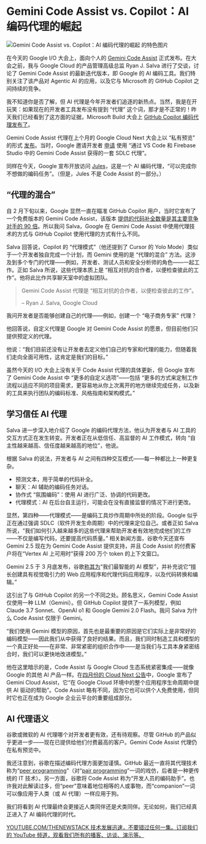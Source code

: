 # Gemini Code Assist vs. Copilot：AI 编码代理的崛起

![Gemini Code Assist vs. Copilot：AI 编码代理的崛起 的特色图片](https://cdn.thenewstack.io/media/2025/05/0d27859d-google-io-gemini-1024x576.jpg)

在今天的 Google I/O 大会上，面向个人的 [Gemini Code Assist](https://codeassist.google/) 正式发布。在大会之前，我与 Google Cloud 的产品管理高级总监 Ryan J. Salva 进行了交谈，讨论了 Gemini Code Assist 的最新迭代版本，即 Google 的 AI 编码工具。我们特别关注了该产品对 Agentic AI 的应用，以及它与 Microsoft 的 GitHub Copilot 之间持续的竞争。

我不知道你是否了解，但 AI 代理是今年开发者们追逐的新热点。当然，我是在开玩笑：如果现在的开发者工具发布没有提到 “代理” 这个词，那才是不正常的！昨天我们已经看到了这方面的证据，Microsoft Build 大会上 [GitHub Copilot 编码代理发布了](https://thenewstack.io/github-launches-its-coding-agent/)。

Gemini Code Assist 代理在上个月的 Google Cloud Next 大会上以 “私有预览” 的形式 [发布](https://techcrunch.com/2025/04/09/gemini-code-assist-googles-ai-coding-assistant-gets-agentic-upgrades/)。当时，Google 邀请开发者 [申请](https://developers.google.com/profile/badges/community/sdlcagents/gca-agents) 使用 “通过 VS Code 和 Firebase Studio 中的 Gemini Code Assist 获得的一套 SDLC 代理”。

同样在今天，Google 宣布开放访问 [Jules](https://jules.google.com/home)，这是一个 AI 编码代理，“可以完成你不想做的编码任务”。（但是，Jules 不是 Code Assist 的一部分。）

## “代理的混合”

自 2 月下旬以来，Google 显然一直在瞄准 GitHub Copilot 用户，当时它宣布了一个免费版本的 Gemini Code Assist，该版本 [提供的代码补全数量是其主要竞争对手的 90 倍](https://thenewstack.io/google-ai-coding-tool-now-free-with-90x-copilots-output/)。所以我问 Salva，Google 在 Gemini Code Assist 中使用代理技术的方式与 GitHub Copilot 使用代理的方式有什么不同。

Salva 回答说，Copilot 的 “代理模式”（他还提到了 Cursor 的 Yolo Mode）类似于一个开发者独自完成一个计划，而 Gemini 使用的是 “代理的混合” 方法。这涉及到多个专门的代理——例如，开发者、测试人员和安全分析师的角色——一起工作。正如 Salva 所说，这些代理本质上是 “相互对抗的合作者，以便检查彼此的工作”。他将此比作共享聊天室中的虚拟团队。

> Gemini Code Assist 代理是 “相互对抗的合作者，以便检查彼此的工作”。
>
> – Ryan J. Salva, Google Cloud

我问开发者是否能够创建自己的代理——例如，创建一个 “电子商务专家” 代理？

他回答说，自定义代理是 Google 对 Gemini Code Assist 的愿景，但目前他们只提供预定义的代理。

他说：“我们目前还没有让开发者去定义他们自己的专家和代理的能力，但随着我们走向全面可用性，这肯定是我们的目标。”

虽然今天的 I/O 大会上没有关于 Code Assist 代理的具体更新，但 Google 宣布了 Gemini Code Assist 中 “更多的自定义选项”——包括 “更多的方式来定制工作流程以适应不同的项目需求，更容易地从你上次离开的地方继续完成任务，以及新的工具来执行团队的编码标准、风格指南和架构模式。”

## 学习信任 AI 代理

Salva 进一步深入地介绍了 Google 的编码代理方法，他认为开发者与 AI 工具的交互方式正在发生转变。开发者正在从低信任、高监督的 AI 工作模式，转向 “自主性越来越高、信任度越来越高的地位”，他说。

根据 Salva 的说法，开发者与 AI 之间有四种交互模式——每一种都比上一种更复杂。

- 预测文本，用于简单的代码补全。
- 聊天：AI 辅助的编码任务对话。
- 协作式 “氛围编码”：使用 AI 进行广泛、协调的代码更改。
- 代理模式：AI 在后台自主运行，可能会在没有直接监督的情况下进行更改。

显然，第四种——代理模式——是编码工具炒作周期中所处的阶段。Google 似乎正在通过强调 SDLC（软件开发生命周期）中的代理来定位自己。或者正如 Salva 所说，“我们如何引入越来越多的这些代理来帮助开发者有效地完成他们的工作——不仅是编写代码，还要提高代码质量。”
相关新闻方面，谷歌今天还宣布 Gemini 2.5 现在为 Gemini Code Assist 提供支持，并且 Code Assist 的付费客户将在“Vertex AI 上可用时”获得 200 万个 token 的上下文窗口。

Gemini 2.5 于 3 月底发布，谷歌[称其为](https://blog.google/technology/google-deepmind/gemini-model-thinking-updates-march-2025/)“我们最智能的 AI 模型”，并补充说它“擅长创建具有视觉吸引力的 Web 应用程序和代理代码应用程序，以及代码转换和编辑。”

这引出了与 GitHub Copilot 的另一个不同之处。顾名思义，Gemini Code Assist 仅使用一种 LLM（Gemini）。但 GitHub Copilot 提供了一系列模型，例如 Claude 3.7 Sonnet、OpenAI o1 和 Google Gemini 2.0 Flash。我问 Salva 为什么 Code Assist 仅限于 Gemini。

“我们使用 Gemini 模型的原因，首先也是最重要的原因是它们实际上是非常好的编码模型——因此我们从中获得了良好的结果。而且，我们同时制造工具和模型的一个真正好处——在非常、非常紧密的组织合作中——是当我们与工具本身紧密结合时，我们可以更快地改进模型。”

他在这里暗示的是，Code Assist 与 Google Cloud 生态系统紧密集成——就像 Google 的其他 AI 产品一样。在[四月份的 Cloud Next 公告](https://cloud.google.com/blog/products/application-development/an-application-centric-ai-powered-cloud)中，Google 宣布了 Gemini Cloud Assist，它“在 Google Cloud 环境中的整个应用程序生命周期中提供 AI 驱动的帮助”。Code Assist 略有不同，因为它也可以供个人免费使用，但同时它也正在成为 Google 企业云平台的重要组成部分。

## AI 代理语义

谷歌或微软的 AI 代理哪个对开发者更有效，还有待观察。尽管 GitHub 的产品似乎更进一步——现在已提供给他们付费最高的客户。Gemini Code Assist 代理仍在私有预览中。

我还注意到，谷歌在描述编码代理方面更加谨慎。GitHub 最近一直将其代理技术称为“[peer programming](https://thenewstack.io/github-copilot-wants-to-become-your-peer-programmer/)”（对“[pair programming](https://thenewstack.io/advance-your-devops-with-pair-programming-even-remotely/)”一词的戏仿，后者是一种更传统的 IT 技术）。另一方面，谷歌将 Code Assist 称为“开发人员的编码助手”。也许我对此解读过多，但“peer”意味着地位相等的人或事物，而“companion”一词可以像应用于人类（或 AI 代理）一样应用于狗。

我们将看到 AI 代理最终会更接近人类同伴还是犬类同伴。无论如何，我们已经真正进入了 AI 编码代理的时代。

[
YOUTUBE.COM/THENEWSTACK
技术发展迅速，不要错过任何一集。订阅我们的 YouTube
频道，观看我们所有的播客、访谈、演示等。
](https://youtube.com/thenewstack?sub_confirmation=1)